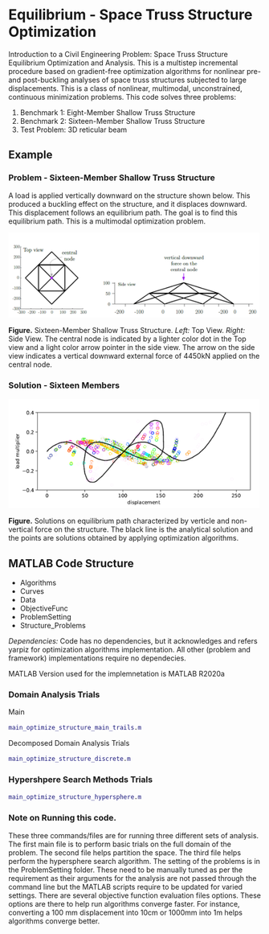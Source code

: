 # Equilibrium - Space Truss Structure Optimization 
Introduction to a Civil Engineering Problem: Space Truss Structure Equilibrium Optimization and Analysis. This is a multistep incremental procedure based on gradient-free optimization algorithms for nonlinear pre- and post-buckling analyses of space truss structures subjected to large displacements. This is a class of nonlinear, multimodal, unconstrained, continuous minimization problems. This code solves three problems:  
1. Benchmark 1: Eight-Member Shallow Truss Structure
2. Benchmark 2: Sixteen-Member Shallow Truss Structure 
3. Test Problem: 3D reticular beam 

## Example 

### Problem - Sixteen-Member Shallow Truss Structure
A load is applied vertically downward on the structure shown below. This produced a buckling effect on the structure, and it displaces downward. This displacement follows an equilibrium path. The goal is to find this equilibrium path. This is a multimodal optimization problem.

<img src="https://github.com/VarunKumarOjha/equilibrium/blob/main/imgs/sixteen_member.png" alt="drawing" width="500"/>
<!--- ![](https://github.com/VarunKumarOjha/equilibrium/blob/main/imgs/sixteen_member.png) -->

**Figure.** Sixteen-Member Shallow Truss Structure. _Left:_ Top View. _Right:_ Side View. The central node is indicated by a lighter color dot in the Top view and a light color arrow pointer in the side view. The arrow on the side view indicates a vertical downward external force of 4450kN applied on the central node.

### Solution - Sixteen Members

<img src="https://github.com/VarunKumarOjha/equilibrium/blob/main/imgs/sixteen_member_sol.png" alt="drawing" width="500"/>

**Figure.** Solutions on equilibrium path characterized by verticle and non-vertical force on the structure.  The black line is the analytical solution and the points are solutions obtained by applying optimization algorithms.

## MATLAB Code Structure

- Algorithms
- Curves
- Data
- ObjectiveFunc
- ProblemSetting
- Structure_Problems

_Dependencies:_ Code has no dependencies, but it acknowledges and refers yarpiz for optimization algorithms implementation. All other (problem and framework) implementations require no dependecies. 

MATLAB Version used for the implemnetation is MATLAB R2020a


### Domain Analysis Trials

Main
```Matlab
main_optimize_structure_main_trails.m
```
Decomposed Domain Analysis Trials
```Matlab
main_optimize_structure_discrete.m
```

### Hypershpere Search Methods Trials
```Matlab
main_optimize_structure_hypersphere.m
```
### Note on Running this code.
These three commands/files are for running three different sets of analysis. The first main file is to perform basic trials on the full domain of the problem. The second file helps partition the space. The third file helps perform the hypersphere search algorithm. The setting of the problems is in the ProblemSetting folder. These need to be manually tuned as per the requirement as their arguments for the analysis are not passed through the command line but the MATLAB scripts require to be updated for varied settings. There are several objective function evaluation files options. These options are there to help run algorithms converge faster. For instance, converting a 100 mm displacement into 10cm or 1000mm into 1m helps algorithms converge better. 


